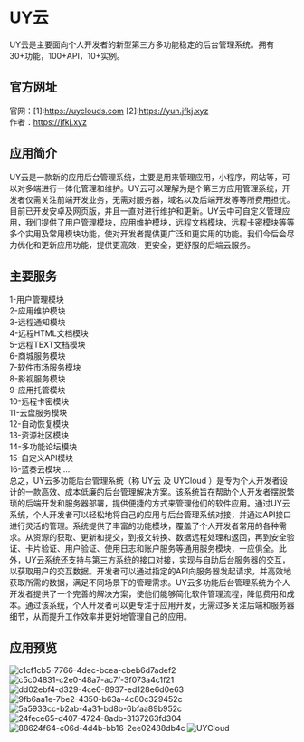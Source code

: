 # UY云
  UY云是主要面向个人开发者的新型第三方多功能稳定的后台管理系统。拥有30+功能，100+API，10+实例。   
## 官方网址
  官网：[1]:https://uyclouds.com [2]:https://yun.jfkj.xyz  
  作者：https://jfkj.xyz
## 应用简介
  UY云是一款新的应用后台管理系统，主要是用来管理应用，小程序，网站等，可以对多端进行一体化管理和维护。UY云可以理解为是个第三方应用管理系统，开发者仅需关注前端开发业务，无需对服务器，域名以及后端开发等等所费用担忧。目前已开发安卓及网页版，并且一直对进行维护和更新。UY云中可自定义管理应用，我们提供了用户管理模块，应用维护模块，远程文档模块，远程卡密模块等等多个实用及常用模块功能，使对开发者提供更广泛和更实用的功能。我们今后会尽力优化和更新应用功能，提供更高效，更安全，更舒服的后端云服务。
## 主要服务
1-用户管理模块  
2-应用维护模块  
3-远程通知模块  
4-远程HTML文档模块  
5-远程TEXT文档模块  
6-商城服务模块  
7-软件市场服务模块  
8-影视服务模块  
9-应用托管模块  
10-远程卡密模块  
11-云盘服务模块  
12-自动恢复模块  
13-资源社区模块  
14-多功能论坛模块  
15-自定义API模块  
16-蓝奏云模块
...  
  总之，UY云多功能后台管理系统（称 UY云 及 UYCloud ）是专为个人开发者设计的一款高效、成本低廉的后台管理解决方案。该系统旨在帮助个人开发者摆脱繁琐的后端开发和服务器部署，提供便捷的方式来管理他们的软件应用。通过UY云系统，个人开发者可以轻松地将自己的应用与后台管理系统对接，并通过API接口进行灵活的管理。系统提供了丰富的功能模块，覆盖了个人开发者常用的各种需求。从资源的获取、更新和提交，到报文转换、数据远程处理和返回，再到安全验证、卡片验证、用户验证、使用日志和账户服务等通用服务模块，一应俱全。此外，UY云系统还支持与第三方系统的接口对接，实现与自助后台服务器的交互，以获取用户的交互数据。开发者可以通过指定的API向服务器发起请求，并高效地获取所需的数据，满足不同场景下的管理需求。UY云多功能后台管理系统为个人开发者提供了一个完善的解决方案，使他们能够简化软件管理流程，降低费用和成本。通过该系统，个人开发者可以更专注于应用开发，无需过多关注后端和服务器细节，从而提升工作效率并更好地管理自己的应用。
## 应用预览
![c1cf1cb5-7766-4dec-bcea-cbeb6d7adef2](https://user-images.githubusercontent.com/92195051/188055893-476261cb-8fc8-4ae8-b927-2c87148ab363.jpg#pic_center)
![c5c04831-c2e0-48a7-ac7f-3f073a4c1f21](https://user-images.githubusercontent.com/92195051/188055905-d406301a-7a05-45de-be51-d772efafee87.jpg#pic_center)
![dd02ebf4-d329-4ce6-8937-ed128e6d0e63](https://user-images.githubusercontent.com/92195051/188055914-43f8a48b-5db6-45f3-9690-fa43610aac6e.jpg#pic_center)
![9fb6aa1e-7be2-4350-b63a-4c80c329452c](https://user-images.githubusercontent.com/92195051/188055923-e53b20eb-358f-47f1-af31-846c84f83a12.jpg#pic_center)
![5a5933cc-b2ab-4a31-bd8b-6bfaa89b952c](https://user-images.githubusercontent.com/92195051/188055930-d79c3fd8-d9d8-4be9-8205-4757aa8d5b23.jpg#pic_center)
![24fece65-d407-4724-8adb-3137263fd304](https://user-images.githubusercontent.com/92195051/188055936-8f86c412-3378-44f5-946f-7f36458645ff.jpg#pic_center)
![88624f64-c06d-4d4b-bb16-2ee02488db4c](https://user-images.githubusercontent.com/92195051/188055947-3e0f55d6-6d5d-4744-9d46-363ee5206aac.jpg#pic_center)
![UYCloud](https://user-images.githubusercontent.com/92195051/188055975-7ffbe804-93d1-4c57-a1e2-92951a79654d.png#pic_center)